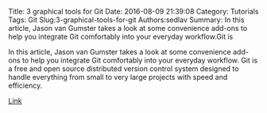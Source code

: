 Title: 3 graphical tools for Git
Date: 2016-08-09 21:39:08
Category: Tutorials
Tags: Git
Slug:3-graphical-tools-for-git
Authors:sedlav
Summary: In this article, Jason van Gumster takes a look at some convenience add-ons to help you integrate Git comfortably into your everyday workflow.Git is 

In this article, Jason van Gumster takes a look at some convenience add-ons to help you integrate Git comfortably into your everyday workflow.
Git is a free and open source distributed version control system designed to handle everything from small to very large projects with speed and efficiency.

[Link](https://opensource.com/life/16/8/graphical-tools-git)
